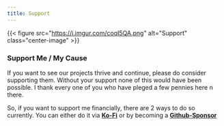 ```yaml
---
title: Support
---
```

{{< figure src="https://i.imgur.com/coqI5QA.png" alt="Support" class="center-image" >}} <br />

### Support Me / My Cause

If you want to see our projects thrive and continue, please do consider supporting them. Without your support none of this would have been possible. I thank every one of you who have pleged a few pennies here n there.

So, if you want to support me financially, there are 2 ways to do so currently. You can either do it via [**Ko-Fi**](https://ko-fi.com/xerolinux) or by becoming a [**Github-Sponsor**](https://github.com/sponsors/xerolinux)

